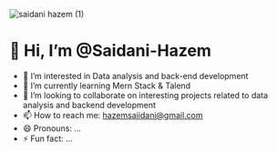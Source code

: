 
![saidani hazem (1)](https://github.com/user-attachments/assets/c7e56e3b-b2c5-43bb-9fdc-6957d5627d2a)


# 👋 Hi, I’m @Saidani-Hazem
- 👀 I’m interested in Data analysis and back-end development
- 🌱 I’m currently learning Mern Stack & Talend
- 💞️ I’m looking to collaborate on interesting projects related to data analysis and backend development
- 📫 How to reach me: hazemsaiidani@gmail.com
- 😄 Pronouns: ...
- ⚡ Fun fact: ...
